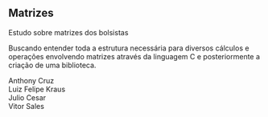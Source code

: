 ## Matrizes
Estudo sobre matrizes dos bolsistas<br>

Buscando entender toda a estrutura necessária para diversos cálculos e operações envolvendo matrizes através da linguagem C e posteriormente a criação de uma biblioteca.<br>

Anthony Cruz<br>
Luiz Felipe Kraus<br>
Julio Cesar<br>
Vitor Sales<br>
